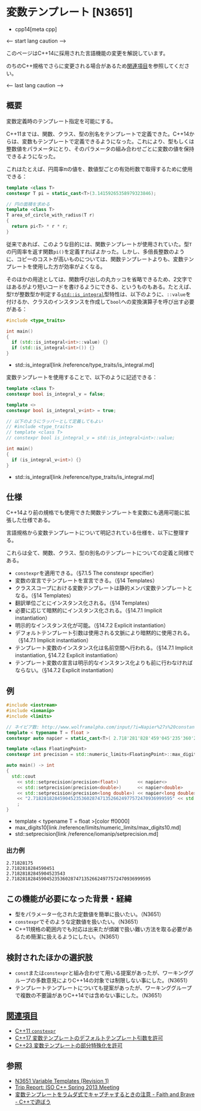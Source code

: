 # 変数テンプレート [N3651]
* cpp14[meta cpp]

<-- start lang caution -->

このページはC++14に採用された言語機能の変更を解説しています。

のちのC++規格でさらに変更される場合があるため[関連項目](#relative_page)を参照してください。

<-- last lang caution -->

## 概要
変数定義時のテンプレート指定を可能にする。

C++11までは、関数、クラス、型の別名をテンプレートで定義できた。C++14からは、変数もテンプレートで定義できるようになった。これにより、型もしくは整数値をパラメータにとり、そのパラメータの組み合わせごとに変数の値を保持できるようになった。

これはたとえば、円周率πの値を、数値型ごとの有効桁数で取得するために使用できる：

```cpp
template <class T>
constexpr T pi = static_cast<T>(3.14159265358979323846);

// 円の面積を求める
template <class T>
T area_of_circle_with_radius(T r)
{
  return pi<T> * r * r;
}
```

従来であれば、このような目的には、関数テンプレートが使用されていた。型`T`の円周率を返す関数`pi()`を定義すればよかった。しかし、多倍長整数のように、コピーのコストが高いものについては、関数テンプレートよりも、変数テンプレートを使用した方が効率がよくなる。

そのほかの用途としては、関数呼び出しの丸カッコを省略できるため、2文字ではあるがより短いコードを書けるようにできる、というものもある。たとえば、型`T`が整数型か判定する[`std::is_integral`](/reference/type_traits/is_integral.md)型特性は、以下のように、`::value`を付けるか、クラスのインスタンスを作成して`bool`への変換演算子を呼び出す必要がある：

```cpp example
#include <type_traits>

int main()
{
  if (std::is_integral<int>::value) {}
  if (std::is_integral<int>()) {}
}
```
* std::is_integral[link /reference/type_traits/is_integral.md]

変数テンプレートを使用することで、以下のように記述できる：

```cpp example
template <class T>
constexpr bool is_integral_v = false;

template <>
constexpr bool is_integral_v<int> = true;

// 以下のようにラッパーとして定義してもよい
// #include <type_traits>
// template <class T>
// constexpr bool is_integral_v = std::is_integral<int>::value;

int main()
{
  if (is_integral_v<int>) {}
}
```
* std::is_integral[link /reference/type_traits/is_integral.md]


## 仕様
C++14より前の規格でも使用できた関数テンプレートを変数にも適用可能に拡張した仕様である。

言語規格から変数テンプレートについて明記されている仕様を、以下に整理する。

これらは全て、関数、クラス、型の別名のテンプレートについての定義と同様である。

- `constexpr`を適用できる。（§7.1.5 The constexpr specifier）
- 変数の宣言でテンプレートを宣言できる。（§14 Templates）
- クラススコープにおける変数テンプレートは静的メンバ変数テンプレートとなる。（§14 Templates）
- 翻訳単位ごとにインスタンス化される。（§14 Templates）
- 必要に応じて暗黙的にインスタンス化される。（§14.7.1 Implicit instantiation）
- 明示的なインスタンス化が可能。（§14.7.2 Explicit instantiation）
- デフォルトテンプレート引数は使用される文脈により暗黙的に使用される。（§14.7.1 Implicit instantiation）
- テンプレート変数のインスタンス化は名前空間へ行われる。（§14.7.1 Implicit instantiation, §14.7.2 Explicit instantiation）
- テンプレート変数の宣言は明示的なインスタンス化よりも前に行わなければならない。（§14.7.2 Explicit instantiation）


## 例
```cpp example
#include <iostream>
#include <iomanip>
#include <limits>

// ネイピア数: http://www.wolframalpha.com/input/?i=Napier%27s%20constant
template < typename T = float >
constexpr auto napier = static_cast<T>( 2.718'281'828'459'045'235'360'287'471'352'662'497'757'247'093'699'959'5L );

template <class FloatingPoint>
constexpr int precision = std::numeric_limits<FloatingPoint>::max_digits10;

auto main() -> int
{
  std::cout
    << std::setprecision(precision<float>)       << napier<>            << "\n"
    << std::setprecision(precision<double>)      << napier<double>      << "\n"
    << std::setprecision(precision<long double>) << napier<long double> << "\n"
    << "2.7182818284590452353602874713526624977572470936999595" << std::endl
    ;
}
```
* template < typename T = float >[color ff0000]
* max_digits10[link /reference/limits/numeric_limits/max_digits10.md]
* std::setprecision[link /reference/iomanip/setprecision.md]

### 出力例
```
2.71828175
2.7182818284590451
2.71828182845904523543
2.7182818284590452353602874713526624977572470936999595
```


## この機能が必要になった背景・経緯
- 型をパラメーター化された定数値を簡単に扱いたい。（N3651）
- `constexpr`でそのような定数値を扱いたい。（N3651）
- C++11規格の範囲内でも対応は出来たが煩雑で扱い難い方法を取る必要があるため簡潔に扱えるようにしたい。（N3651）

## 検討されたほかの選択肢
- `const`または`constexpr`と組み合わせて用いる提案があったが、ワーキンググループの多数意見によりC++14の対象では制限しない事にした。（N3651）
- テンプレートテンプレートについても提案があったが、ワーキンググループで複数の不要論がありC++14では含めない事にした。（N3651）

## <a id="relative-page" href="#relative-page">関連項目</a>
- [C++11 `constexpr`](/lang/cpp11/constexpr.md)
- [C++17 変数テンプレートのデフォルトテンプレート引数を許可](/lang/cpp17/allow_default_template_arguments_of_variable_templates.md)
- [C++23 変数テンプレートの部分特殊化を許可](/lang/cpp23/generalized_wording_for_partial_specializations.md)

## 参照
- [N3651 Variable Templates (Revision 1)](http://open-std.org/JTC1/SC22/WG21/docs/papers/2013/n3651.pdf)
- [Trip Report: ISO C++ Spring 2013 Meeting](https://isocpp.org/blog/2013/04/trip-report-iso-c-spring-2013-meeting)
- [変数テンプレートをラムダ式でキャプチャするときの注意 - Faith and Brave - C++で遊ぼう](http://faithandbrave.hateblo.jp/entry/2014/01/21/162701)
